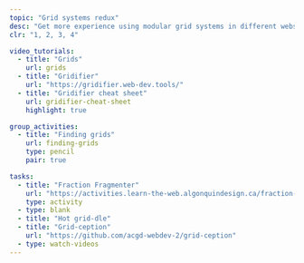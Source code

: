 ```yaml
---
topic: "Grid systems redux"
desc: "Get more experience using modular grid systems in different website layouts."
clr: "1, 2, 3, 4"

video_tutorials:
  - title: "Grids"
    url: grids
  - title: "Gridifier"
    url: "https://gridifier.web-dev.tools/"
  - title: "Gridifier cheat sheet"
    url: gridifier-cheat-sheet
    highlight: true

group_activities:
  - title: "Finding grids"
    url: finding-grids
    type: pencil
    pair: true

tasks:
  - title: "Fraction Fragmenter"
    url: "https://activities.learn-the-web.algonquindesign.ca/fraction-fragmenter/"
    type: activity
  - type: blank
  - title: "Hot grid-dle"
  - title: "Grid-ception"
    url: "https://github.com/acgd-webdev-2/grid-ception"
  - type: watch-videos
---
```

